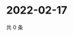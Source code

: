 # 2022-02-17

共 0 条

<!-- BEGIN WEIBO -->
<!-- 最后更新时间 Thu Feb 17 2022 18:00:32 GMT+0800 (China Standard Time) -->

<!-- END WEIBO -->

